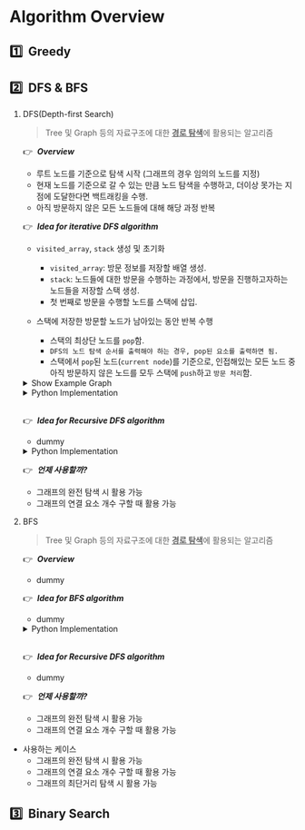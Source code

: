 # Algorithm Overview

## :one:&nbsp; Greedy

## :two:&nbsp; DFS & BFS

1. DFS(Depth-first Search)

    > Tree 및 Graph 등의 자료구조에 대한 <u><b>경로 탐색</b></u>에 활용되는 알고리즘

    :point_right:&nbsp; ***Overview***
    - 루트 노드를 기준으로 탐색 시작 (그래프의 경우 임의의 노드를 지정)
    - 현재 노드를 기준으로 갈 수 있는 만큼 노드 탐색을 수행하고, 더이상 못가는 지점에 도달한다면 백트래킹을 수행.
    - 아직 방문하지 않은 모든 노드들에 대해 해당 과정 반복

    :point_right:&nbsp; ***Idea for iterative DFS algorithm***
    - `visited_array`, `stack` 생성 및 초기화
      - `visited_array`: 방문 정보를 저장할 배열 생성.
      - `stack`: 노드들에 대한 방문을 수행하는 과정에서, 방문을 진행하고자하는 노드들을 저장할 스택 생성.
      - 첫 번째로 방문을 수행할 노드를 스택에 삽입.

    - 스택에 저장한 방문할 노드가 남아있는 동안 반복 수행
      - 스택의 최상단 노드를 `pop`함.
      - `DFS의 노드 탐색 순서를 출력해야 하는 경우, pop된 요소를 출력하면 됨.`
      - 스택에서 `pop`된 노드(`current node`)를 기준으로, 인접해있는 모든 노드 중 아직 방문하지 않은 노드를 모두 스택에 `push`하고 `방문 처리`함.


    <details>
      <summary>Show Example Graph</summary>

      <img src="./figure/graph_example_01.png" style="width: 50%; margin-left: auto; margin-right: auto; display:block;">
    </details>

    <details>
      <summary>Python Implementation</summary>

      ```py
      class Graph:
        def __init__(self, V, is_bidirect = True):
          self.V = V # 정점의 갯수, 정점은 1부터 시작
          self.adj = [ [] for _ in range(self.V + 1)]
          self.is_bidirect = is_bidirect
          self.visited = [False for _ in range(self.V + 1)]


        def addEdge(self, v, w):
          self.adj[v].append(w)
          if self.is_bidirect == True:
            self.adj[w].append(v) # bi-directional graph

        # 정점 s로부터 아직 방문하지 않은 모든 노드에 대한 방문 수행
        def dfs(self, s = 1):
          stack = [s]
          
          while stack:
            s = stack.pop()

            """
            스택에서 pop된 노드가 아직 방문하지 않은 노드인 경우만 출력.
            스택에 동일한 정점이 2번 들어갈 수 있기 때문.
            """
            if (not self.visited[s]):
              print(s, end=" ")
              self.visited[s] = True

            """
            정점 s와 연결된 모든 정점에 대해 순차적으로
            해당 정점이 아직 방문하지 않은 정점이라면, 스택에 삽입함.
            """
            for node in self.adj[s][::-1]:
              if (not self.visited[node]):
                stack.append(node)
        
        
        g = Graph(8)
        g.addEdge(1, 2)
        g.addEdge(1, 3)
        g.addEdge(1, 8)
        g.addEdge(2, 7)
        g.addEdge(3, 4)
        g.addEdge(3, 5)
        g.addEdge(4, 5)
        g.addEdge(6, 7)
        g.addEdge(7, 8)

        g.dfs() # 1 -> 2 -> 7 -> 6 -> 8 -> 3 -> 4 -> 5

      ```

    </details>

    </br>

    :point_right:&nbsp; ***Idea for Recursive DFS algorithm***
    - dummy


    <details>
      <summary>Python Implementation</summary>

      ```py

      ```

    </details>


    :point_right:&nbsp; ***언제 사용할까?***
      - 그래프의 완전 탐색 시 활용 가능
      - 그래프의 연결 요소 개수 구할 때 활용 가능

2. BFS

    > Tree 및 Graph 등의 자료구조에 대한 <u><b>경로 탐색</b></u>에 활용되는 알고리즘

    :point_right:&nbsp; ***Overview***
    - dummy

    :point_right:&nbsp; ***Idea for BFS algorithm***
    - dummy
    
    <details>
      <summary>Python Implementation</summary>

      ```py

      ```

    </details>

    </br>

    :point_right:&nbsp; ***Idea for Recursive DFS algorithm***
    - dummy


    :point_right:&nbsp; ***언제 사용할까?***
      - 그래프의 완전 탐색 시 활용 가능
      - 그래프의 연결 요소 개수 구할 때 활용 가능

* 사용하는 케이스
  * 그래프의 완전 탐색 시 활용 가능
  * 그래프의 연결 요소 개수 구할 때 활용 가능
  * 그래프의 최단거리 탐색 시 활용 가능

## :three:&nbsp; Binary Search

